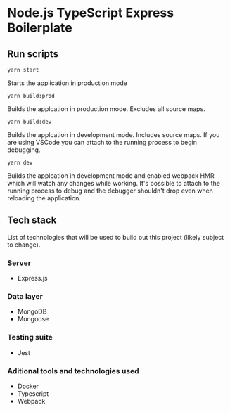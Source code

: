 # Node.js TypeScript Express Boilerplate

## Run scripts

`yarn start`

Starts the application in production mode

`yarn build:prod`

Builds the applcation in production mode. Excludes all source maps.

`yarn build:dev`

Builds the applcation in development mode. Includes source maps. If you are using VSCode you can attach to the running process to begin debugging.

`yarn dev`

Builds the applcation in development mode and enabled webpack HMR which will watch any changes while working. It's possible to attach to the running process to debug and the debugger shouldn't drop even when reloading the application.

## Tech stack

List of technologies that will be used to build out this project (likely subject to change).

### Server

- Express.js
  
### Data layer

- MongoDB
- Mongoose
  
### Testing suite

- Jest

### Aditional tools and technologies used

- Docker
- Typescript
- Webpack
